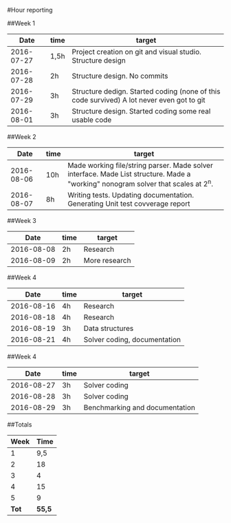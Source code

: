 #Hour reporting

##Week 1

Date       | time | target |
-----------|------|--------|
2016-07-27 | 1,5h | Project creation on git and visual studio. Structure design |
2016-07-28 | 2h   | Structure design. No commits |
2016-07-29 | 3h   | Structure dedign. Started coding (none of this code survived) A lot never even got to git |
2016-08-01 | 3h   | Structure design. Started coding some real usable code |

##Week 2

Date       | time | target |
-----------|------|--------|
2016-08-06 | 10h  | Made working file/string parser. Made solver interface. Made List structure. Made a "working" nonogram solver that scales at 2<sup>n</sup>. |
2016-08-07 | 8h   | Writing tests. Updating documentation. Generating Unit test covverage report |

##Week 3

Date       | time | target |
-----------|------|--------|
2016-08-08 | 2h   | Research |
2016-08-09 | 2h   | More research |

##Week 4

Date       | time | target |
-----------|------|--------|
2016-08-16 | 4h   | Research |
2016-08-18 | 4h   | Research |
2016-08-19 | 3h   | Data structures |
2016-08-21 | 4h   | Solver coding, documentation |

##Week 4

Date       | time | target |
-----------|------|--------|
2016-08-27 | 3h   | Solver coding |
2016-08-28 | 3h   | Solver coding |
2016-08-29 | 3h   | Benchmarking and documentation |

##Totals

 Week   | Time     |
--------|----------|
 1      | 9,5      |
 2      | 18       |
 3      | 4        |
 4      | 15       |
 5      | 9       |
**Tot** | **55,5** |
